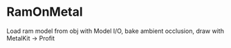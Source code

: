 # RamOnMetal
Load ram model from obj with Model I/O, bake ambient occlusion, draw with MetalKit  ->  Profit
